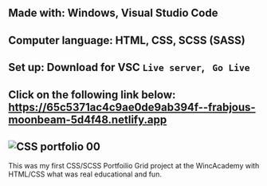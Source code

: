 Made with:
Windows, Visual Studio Code
-----------------------------------------------------
Computer language: HTML, CSS, SCSS (SASS)
-----------------------------------------------------
Set up:
Download for VSC ```Live server```, ``` Go Live```
-----------------------------------------------------

Click on the following link below:
https://65c5371ac4c9ae0de9ab394f--frabjous-moonbeam-5d4f48.netlify.app
-------------------------------------------------------------------------------------------------------------------------
![CSS portfolio 00](https://github.com/aelyakoubi/Assignment-CSS-portfolio-grid/assets/115151631/74849d28-8e75-4702-a3fe-aa53c4a813b2)
---------------------------------------------

This was my first CSS/SCSS Portfoilio Grid project at the WincAcademy with HTML/CSS what was real educational and fun.









